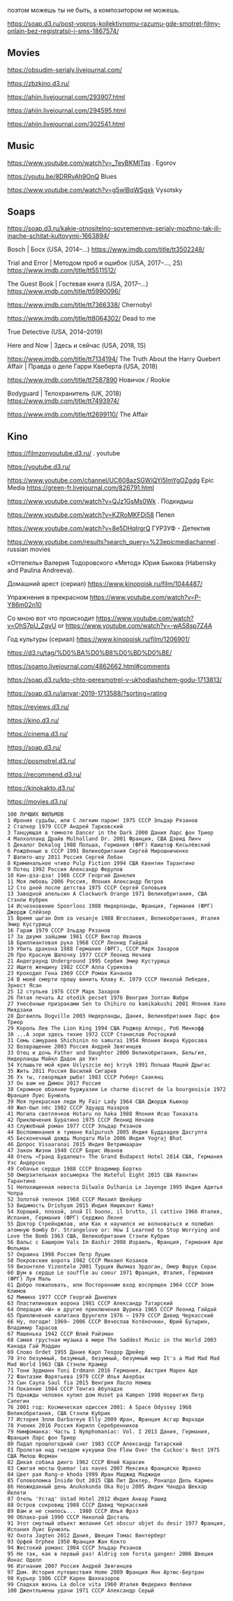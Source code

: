 поэтом можешь ты не быть, а композитором не можешь.

<https://soap.d3.ru/post-vopros-kollektivnomu-razumu-gde-smotret-filmy-onlain-bez-registratsii-i-sms-1867574/>

## Movies

https://obsudim-serialy.livejournal.com/

https://zbzkino.d3.ru/

https://ahiin.livejournal.com/293907.html

https://ahiin.livejournal.com/294595.html

https://ahiin.livejournal.com/302541.html

## Music

<https://www.youtube.com/watch?v=_TeyBKMITqs> . Egorov

<https://youtu.be/8DRRyAh9OnQ> Blues

<https://www.youtube.com/watch?v=g5wlBqWSgxk> Vysotsky

## Soaps
<https://soap.d3.ru/kakie-otnositelno-sovremennye-serialy-mozhno-tak-ili-inache-schitat-kultovymi-1663894/>

  Bosch | Босх (USA, 2014–...) <https://www.imdb.com/title/tt3502248/>

Trial and Error | Методом проб и ошибок (USA, 2017–..., 2S) <https://www.imdb.com/title/tt5511512/>

The Guest Book | Гостевая книга (USA, 2017–...) <https://www.imdb.com/title/tt5990096/>

<https://www.imdb.com/title/tt7366338/> Chernobyl

<https://www.imdb.com/title/tt8064302/> Dead to me

True Detective (USA, 2014–2019)

Here and Now | Здесь и сейчас (USA, 2018, 1S)

<https://www.imdb.com/title/tt7134194/> The Truth About the Harry Quebert Affair | Правда о деле Гарри Квеберта (USA, 2018)

<https://www.imdb.com/title/tt7587890> Новичок / Rookie

Bodyguard | Телохранитель (UK, 2018) <https://www.imdb.com/title/tt7493974/>

<https://www.imdb.com/title/tt2699110/> The Affair

## Kino

<https://filmzonyoutube.d3.ru/> . youtube

<https://youtube.d3.ru/>

https://www.youtube.com/channel/UC608azSGWiQYi5ImYgOZgdg Epic Media
<https://green-fr.livejournal.com/826791.html>

<https://www.youtube.com/watch?v=QJz1GsMs0Wk> . Подкидыш

<https://www.youtube.com/watch?v=KZRoMKFDj58> Пепел

<https://www.youtube.com/watch?v=8e5DHqIrgrQ> ГУРЗУФ - Детектив

<https://www.youtube.com/results?search_query=%23epicmediachannel> . russian movies

«Оттепель» Валерия Тодоровского 
«Метод» Юрия Быкова (Habensky and Paulina Andreeva).

Домашний арест (сериал) <https://www.kinopoisk.ru/film/1044487/>

Упражнения в прекрасном
<https://www.youtube.com/watch?v=P-Y86m02n10>    

Со мною вот что происходит
<https://www.youtube.com/watch?v=OhS7pU_ZgvU>    or 
<https://www.youtube.com/watch?v=-wAS8sp7Z4A>

Год культуры (сериал) <https://www.kinopoisk.ru/film/1206901/>


<https://d3.ru/tag/%D0%BA%D0%B8%D0%BD%D0%BE/>

<https://soamo.livejournal.com/4862662.html#comments>

<https://soap.d3.ru/kto-chto-peresmotrel-v-ukhodiashchem-godu-1713813/>

<https://soap.d3.ru/ianvar-2019-1713588/?sorting=rating>

<https://reviews.d3.ru/>

<https://kino.d3.ru/>

<https://cinema.d3.ru/>

<https://soap.d3.ru/>

<https://posmotrel.d3.ru/>

<https://recommend.d3.ru/>

<https://kinokakto.d3.ru/>

<https://movies.d3.ru/>

```
100 ЛУЧШИХ ФИЛЬМОВ  
1 Ирония судьбы, или С легким паром! 1975 СССР Эльдар Рязанов
2 Сталкер 1979 СССР Андрей Тарковский
3 Танцующая в темноте Dancer in the Dark 2000 Дания Ларс фон Триер
4 Малхолланд Драйв Mulholland Dr. 2001 Франция, США Дэвид Линч
5 Декалог Dekalog 1988 Польша, Германия (ФРГ) Кшиштоф Кесьлёвский
6 Рождённые в СССР 1991 Великобритания Сергей Мирошниченко
7 Шапито-шоу 2011 Россия Сергей Лобан
8 Криминальное чтиво Pulp Fiction 1994 США Квентин Тарантино
9 Потец 1992 Россия Александр Федулов
10 Кин-дза-дза! 1986 СССР Георгий Данелия
11 Моя любовь 2006 Россия, Япония Александр Петров
12 Сто дней после детства 1975 СССР Сергей Соловьев
13 Заводной апельсин A Clockwork Orange 1971 Великобритания, США Стэнли Кубрик
14 Исчезновение Spoorloos 1988 Нидерланды, Франция, Германия (ФРГ) Джордж Слёйзер
15 Время цыган Dom za vesanje 1988 Югославия, Великобритания, Италия Эмир Кустурица
16 Гараж 1979 СССР Эльдар Рязанов
17 За двумя зайцами 1961 СССР Виктор Иванов
18 Бриллиантовая рука 1968 СССР Леонид Гайдай
19 Убить дракона 1988 Германия (ФРГ), СССР Марк Захаров
20 Про Красную Шапочку 1977 СССР Леонид Нечаев
21 Андеграунд Underground 1995 Сербия Эмир Кустурица
22 Ищите женщину 1982 СССР Алла Сурикова
23 Крокодил Гена 1969 СССР Роман Качанов
24 В моей смерти прошу винить Клаву К. 1979 СССР Николай Лебедев, Эрнест Ясан
25 12 стульев 1976 СССР Марк Захаров
26 Пятая печать Az otodik pecset 1976 Венгрия Золтан Фабри
27 Унесённые призраками Sen to Chihiro no kamikakushi 2001 Япония Хаяо Миядзаки
28 Догвилль Dogville 2003 Нидерланды, Дания, Великобритания Ларс фон Триер
29 Король Лев The Lion King 1994 США Роджер Аллерс, Роб Минкофф
30 ...А зори здесь тихие 1972 СССР Станислав Ростоцкий
31 Семь самураев Shichinin no samurai 1954 Япония Акира Куросава
32 Возвращение 2003 Россия Андрей Звягинцев
33 Отец и дочь Father and Daughter 2000 Великобритания, Бельгия, Нидерланды Майкл Дадок де Уит
34 Услышьте мой крик Uslyszcie moj krzyk 1991 Польша Мацей Дрыгас
35 Жить 2011 Россия Василий Сигарев
36 Ух ты, говорящая рыба! 1983 СССР Роберт Саакянц
37 Он вам не Димон 2017 Россия
38 Скромное обаяние буржуазии Le charme discret de la bourgeoisie 1972 Франция Луис Бунюэль
39 Моя прекрасная леди My Fair Lady 1964 США Джордж Кьюкор
40 Жил-был пёс 1982 СССР Эдуард Назаров
41 Могила светлячков Hotaru no haka 1988 Япония Исао Такахата
42 Приключения Буратино 1975 СССР Леонид Нечаев
43 Служебный роман 1977 СССР Эльдар Рязанов
44 Воспоминания в тумане Kalpurush 2005 Индия Буддхадев Дасгупта
45 Бесконечный дождь Mungaru Male 2006 Индия Yograj Bhat
46 Допрос Visaaranai 2015 Индия Ветримааран
47 Закон Жизни 1940 СССР Борис Иванов
48 Отель «Гранд Будапешт» The Grand Budapest Hotel 2014 США, Германия Уэс Андерсон
49 Собачье сердце 1988 СССР Владимир Бортко
50 Омерзительная восьмерка The Hateful Eight 2015 США Квентин Тарантино
51 Непохищенная невеста Dilwale Dulhania Le Jayenge 1995 Индия Адитья Чопра
52 Золотой теленок 1968 СССР Михаил Швейцер
53 Видимость Drishyam 2015 Индия Нишикант Камат
54 Хороший, плохой, злой Il buono, il brutto, il cattivo 1966 Италия, Испания, Германия (ФРГ) Серджио Леоне
55 Доктор Стрейнджлав, или Как я научился не волноваться и полюбил атомную бомбу Dr. Strangelove or: How I Learned to Stop Worrying and Love the Bomb 1963 США, Великобритания Стэнли Кубрик
56 Вальс с Баширом Vals Im Bashir 2008 Израиль, Франция, Германия Ари Фольман
57 Окраина 1998 Россия Петр Луцик
58 Покровские ворота 1982 СССР Михаил Козаков
59 Визонтеле Vizontele 2001 Турция Йылмаз Эрдоган, Омер Фарук Сорак
60 Шум в сердце Le souffle au coeur 1971 Франция, Италия, Германия (ФРГ) Луи Маль
61 Добро пожаловать, или Посторонним вход воспрещен 1964 СССР Элем Климов
62 Мимино 1977 СССР Георгий Данелия
63 Пластилиновая ворона 1981 СССР Александр Татарский
64 Операция «Ы» и другие приключения Шурика 1965 СССР Леонид Гайдай
65 Приключения капитана Врунгеля 1976 – 1979 СССР Давид Черкасский
66 Ну, погоди! 1969– 2006 СССР Вячеслав Котёночкин, Юрий Бутырин, Владимир Тарасов
67 Машенька 1942 СССР Юлий Райзман
68 Самая грустная музыка в мире The Saddest Music in the World 2003 Канада Гай Мэддин
69 Слово Ordet 1955 Дания Карл Теодор Дрейер
70 Это безумный, безумный, безумный, безумный мир It's a Mad Mad Mad Mad World 1963 США Стэнли Крамер
71 Тони Эрдманн Toni Erdmann 2016 Германия, Австрия Марен Аде
72 Фантазии Фарятьева 1979 СССР Илья Авербах
73 Сын Саула Saul fia 2015 Венгрия Ласло Немеш
74 Покаяние 1984 СССР Тенгиз Абуладзе
75 Однажды человек купил дом Huset pa Kampen 1998 Норвегия Петр Сапегин
76 2001 год: Космическая одиссея 2001: A Space Odyssey 1968 Великобритания, США Стэнли Кубрик
77 История Элли Darbareye Elly 2009 Иран, Франция Асгар Фархади
78 Ученик 2016 Россия Кирилл Серебренников
79 Нимфоманка: Часть 1 Nymphomaniac: Vol. I 2013 Дания, Германия, Франция Ларс фон Триер
80 Падал прошлогодний снег 1983 СССР Александр Татарский
81 Пролетая над гнездом кукушки One Flew Over the Cuckoo's Nest 1975 США Милош Форман
82 Дикая собака динго 1962 СССР Юлий Карасик
83 Сжигая мосты Quemar las naves 2007 Мексика Франциско Франко
84 Цвет рая Rang-e khoda 1999 Иран Маджид Маджиди
85 Головоломка Inside Out 2015 США Пит Доктер, Роналдо Дель Кармен
86 Неожиданный день Anukokunda Oka Roju 2005 Индия Чандра Шекхар Йелети
87 Отель 'Устад' Ustad Hotel 2012 Индия Анвар Рашид
88 Остров сокровищ 1988 СССР Давид Черкасский
89 Вам и не снилось... 1980 СССР Илья Фрэз
90 Облако-рай 1990 СССР Николай Досталь
91 Этот смутный объект желания Cet obscur objet du desir 1977 Франция, Испания Луис Бунюэль
92 Охота Jagten 2012 Дания, Швеция Томас Винтерберг
93 Орфей Orphee 1950 Франция Жан Кокто
94 Жестокий романс 1984 СССР Эльдар Рязанов
95 Не так, как в первый раз! Aldrig som forsta gangen! 2006 Швеция Йонас Оделл
96 Изгнание 2007 Россия Андрей Звягинцев
97 Дом. История путешествия Home 2009 Франция Янн Артюс-Бертран
98 Курьер 1986 СССР Карен Шахназаров
99 Сладкая жизнь La dolce vita 1960 Италия Федерико Феллини
100 Джентльмены удачи 1971 СССР Александр Серый
```
